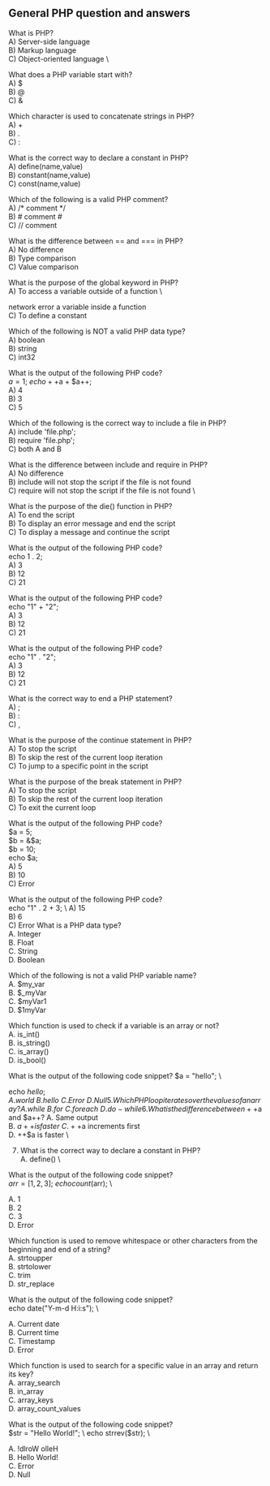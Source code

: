 ## General PHP question and answers 

What is PHP? \
A) Server-side language \
B) Markup language \
C) Object-oriented language \

What does a PHP variable start with? \
A) $ \
B) @ \
C) &

Which character is used to concatenate strings in PHP? \
A) + \
B) . \
C) :

What is the correct way to declare a constant in PHP? \
A) define(name,value) \
B) constant(name,value) \
C) const(name,value)

Which of the following is a valid PHP comment? \
A) /* comment */ \
B) # comment # \
C) // comment

What is the difference between == and === in PHP? \
A) No difference \
B) Type comparison \
C) Value comparison

What is the purpose of the global keyword in PHP? \
A) To access a variable outside of a function \

network error
a variable inside a function \
C) To define a constant

Which of the following is NOT a valid PHP data type? \
A) boolean \
B) string \
C) int32

What is the output of the following PHP code? \
$a = 1; \
echo ++$a + $a++; \
A) 4 \
B) 3 \
C) 5

Which of the following is the correct way to include a file in PHP? \
A) include 'file.php'; \
B) require 'file.php'; \
C) both A and B

What is the difference between include and require in PHP? \
A) No difference \
B) include will not stop the script if the file is not found \
C) require will not stop the script if the file is not found \

What is the purpose of the die() function in PHP? \
A) To end the script \
B) To display an error message and end the script \
C) To display a message and continue the script

What is the output of the following PHP code? \
echo 1 . 2; \
A) 3 \
B) 12 \
C) 21

What is the output of the following PHP code? \
echo "1" + "2"; \
A) 3 \
B) 12 \
C) 21

What is the output of the following PHP code? \
echo "1" . "2"; \
A) 3 \
B) 12 \
C) 21

What is the correct way to end a PHP statement? \
A) ; \
B) : \
C) ,

What is the purpose of the continue statement in PHP? \
A) To stop the script \
B) To skip the rest of the current loop iteration \
C) To jump to a specific point in the script 

What is the purpose of the break statement in PHP? \
A) To stop the script \
B) To skip the rest of the current loop iteration \
C) To exit the current loop

What is the output of the following PHP code? \
$a = 5; \
$b = &$a; \
$b = 10; \
echo $a; \
A) 5 \
B) 10 \
C) Error

What is the output of the following PHP code? \
echo "1" . 2 + 3; \ 
A) 15 \
B) 6 \
C) Error
What is a PHP data type? \
A. Integer \
B. Float \
C. String \
D. Boolean 

Which of the following is not a valid PHP variable name? \
A. $my_var \
B. $_myVar \
C. $myVar1 \
D. $1myVar 

Which function is used to check if a variable is an array or not? \
A. is_int() \
B. is_string() \
C. is_array() \
D. is_bool() 

What is the output of the following code snippet?
$a = "hello"; \

echo $hello;
A. world \
B. hello \
C. Error \
D. Null 
5. Which PHP loop iterates over the values of an array?
A. while \
B. for \
C. foreach \
D. do-while 
6. What is the difference between ++$a and $a++?
A. Same output \
B. $a++ is faster \
C. ++$a increments first \
D. ++$a is faster \

7. What is the correct way to declare a constant in PHP? \
A. define()  \


What is the output of the following code snippet? \
$arr = [1, 2, 3]; \
echo count($arr); \

A. 1 \
B. 2 \
C. 3 \
D. Error 

Which function is used to remove whitespace or other characters from the beginning and end of a string? \
A. strtoupper \
B. strtolower \
C. trim \
D. str_replace 

What is the output of the following code snippet? \
echo date("Y-m-d H:i:s"); \

A. Current date \
B. Current time \
C. Timestamp \
D. Error 

Which function is used to search for a specific value in an array and return its key? \
A. array_search \
B. in_array \
C. array_keys \
D. array_count_values 

What is the output of the following code snippet? \
$str = "Hello World!"; \
echo strrev($str); \

A. !dlroW olleH \
B. Hello World! \
C. Error \
D. Null
